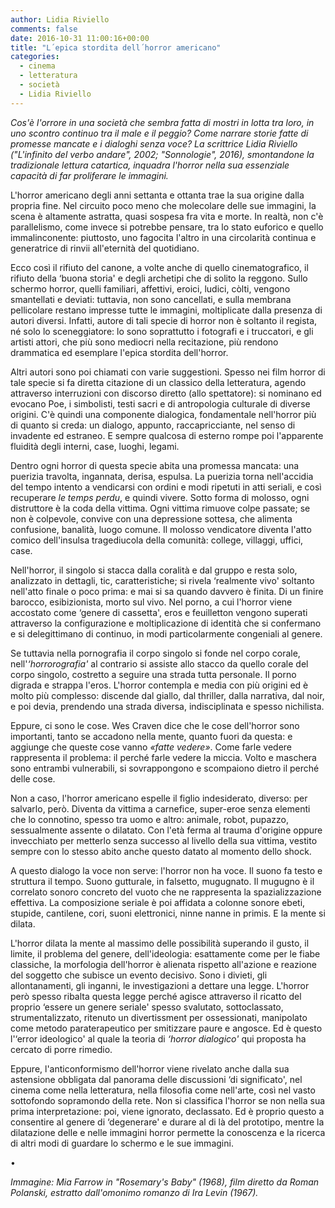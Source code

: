 ```yaml
---
author: Lidia Riviello
comments: false
date: 2016-10-31 11:00:16+00:00
title: "L´epica stordita dell´horror americano"
categories:
  - cinema
  - letteratura
  - società
  - Lidia Riviello
---
```


*Cos'è l'orrore in una società che sembra fatta di mostri in lotta tra loro, in uno scontro continuo tra il male e il peggio? Come narrare storie fatte di promesse mancate e i dialoghi senza voce? La scrittrice Lidia Riviello ("L'infinito del verbo andare", 2002; "Sonnologie", 2016), smontandone la tradizionale lettura catartica, inquadra l'horror nella sua essenziale capacità di far proliferare le immagini.*

L'horror americano degli anni settanta e ottanta trae la sua origine dalla propria fine. Nel circuito poco meno che molecolare delle sue immagini, la scena è altamente astratta, quasi sospesa fra vita e morte. In realtà, non c'è parallelismo, come invece si potrebbe pensare, tra lo stato euforico e quello immalinconente: piuttosto, uno fagocita l'altro in una circolarità continua e generatrice di rinvii all'eternità del quotidiano.

Ecco così il rifiuto del canone, a volte anche di quello cinematografico, il rifiuto della ‘buona storia' e degli archetipi che di solito la reggono. Sullo schermo horror, quelli familiari, affettivi, eroici, ludici, còlti, vengono smantellati e deviati: tuttavia, non sono cancellati, e sulla membrana pellicolare restano impresse tutte le immagini, moltiplicate dalla presenza di autori diversi. Infatti, autore di tali specie di horror non è soltanto il regista, né solo lo sceneggiatore: lo sono soprattutto i fotografi e i truccatori, e gli artisti attori, che più sono mediocri nella recitazione, più rendono drammatica ed esemplare l'epica stordita dell'horror.

Altri autori sono poi chiamati con varie suggestioni. Spesso nei film horror di tale specie si fa diretta citazione di un classico della letteratura, agendo attraverso interruzioni con discorso diretto (allo spettatore): si nominano ed evocano Poe, i simbolisti, testi sacri e di antropologia culturale di diverse origini. C'è quindi una componente dialogica, fondamentale nell'horror più di quanto si creda: un dialogo, appunto, raccapricciante, nel senso di invadente ed estraneo. E sempre qualcosa di esterno rompe poi l'apparente fluidità degli interni, case, luoghi, legami.

Dentro ogni horror di questa specie abita una promessa mancata: una puerizia travolta, ingannata, derisa, espulsa. La puerizia torna nell'accidia del tempo intento a vendicarsi con ordini e modi ripetuti in atti seriali, e così recuperare *le temps perdu*, e quindi vivere. Sotto forma di molosso, ogni distruttore è la coda della vittima. Ogni vittima rimuove colpe passate; se non è colpevole, convive con una depressione sottesa, che alimenta confusione, banalità, luogo comune. Il molosso vendicatore diventa l'atto comico dell'insulsa tragediucola della comunità: college, villaggi, uffici, case.

Nell'horror, il singolo si stacca dalla coralità e dal gruppo e resta solo, analizzato in dettagli, tic, caratteristiche; si rivela ‘realmente vivo' soltanto nell'atto finale o poco prima: e mai si sa quando davvero è finita. Di un finire barocco, esibizionista, morto sul vivo. Nel porno, a cui l'horror viene accostato come ‘genere di cassetta', eros e feuilletton vengono superati attraverso la configurazione e moltiplicazione di identità che si confermano e si delegittimano di continuo, in modi particolarmente congeniali al genere.

Se tuttavia nella pornografia il corpo singolo si fonde nel corpo corale, nell'*‘horrorografia'* al contrario si assiste allo stacco da quello corale del corpo singolo, costretto a seguire una strada tutta personale. Il porno digrada e strappa l'eros. L'horror contempla e media con più origini ed è molto più complesso: discende dal giallo, dal thriller, dalla narrativa, dal noir, e poi devia, prendendo una strada diversa, indisciplinata e spesso nichilista.

Eppure, ci sono le cose. Wes Craven dice che le cose dell'horror sono importanti, tanto se accadono nella mente, quanto fuori da questa: e aggiunge che queste cose vanno *«fatte vedere»*. Come farle vedere rappresenta il problema: il perché farle vedere la miccia. Volto e maschera sono entrambi vulnerabili, si sovrappongono e scompaiono dietro il perché delle cose.

Non a caso, l'horror americano espelle il figlio indesiderato, diverso: per salvarlo, però. Diventa da vittima a carnefice, super-eroe senza elementi che lo connotino, spesso tra uomo e altro: animale, robot, pupazzo, sessualmente assente o dilatato. Con l'età ferma al trauma d'origine oppure invecchiato per metterlo senza successo al livello della sua vittima, vestito sempre con lo stesso abito anche questo datato al momento dello shock.

A questo dialogo la voce non serve: l'horror non ha voce. Il suono fa testo e struttura il tempo. Suono gutturale, in falsetto, mugugnato. Il mugugno è il correlato sonoro concreto del vuoto che ne rappresenta la spazializzazione effettiva. La composizione seriale è poi affidata a colonne sonore ebeti, stupide, cantilene, cori, suoni elettronici, ninne nanne in primis. E la mente si dilata.

L'horror dilata la mente al massimo delle possibilità superando il gusto, il limite, il problema del genere, dell'ideologia: esattamente come per le fiabe classiche, la morfologia dell'horror è alienata rispetto all'azione e reazione del soggetto che subisce un evento decisivo. Sono i divieti, gli allontanamenti, gli inganni, le investigazioni a dettare una legge. L'horror però spesso ribalta questa legge perché agisce attraverso il ricatto del proprio ‘essere un genere seriale' spesso svalutato, sottoclassato, strumentalizzato, ritenuto un divertissment per ossessionati, manipolato come metodo paraterapeutico per smitizzare paure e angosce. Ed è questo l'‘error ideologico' al quale la teoria di *‘horror dialogico'* qui proposta ha cercato di porre rimedio.

Eppure, l'anticonformismo dell'horror viene rivelato anche dalla sua astensione obbligata dal panorama delle discussioni ‘di significato', nel cinema come nella letteratura, nella filosofia come nell'arte, così nel vasto sottofondo sopramondo della rete. Non si classifica l'horror se non nella sua prima interpretazione: poi, viene ignorato, declassato. Ed è proprio questo a consentire al genere di ‘degenerare' e durare al di là del prototipo, mentre la dilatazione delle e nelle immagini horror permette la conoscenza e la ricerca di altri modi di guardare lo schermo e le sue immagini.

•

*Immagine: Mia Farrow in "Rosemary's Baby" (1968), film diretto da Roman Polanski, estratto dall'omonimo romanzo di Ira Levin (1967).*
